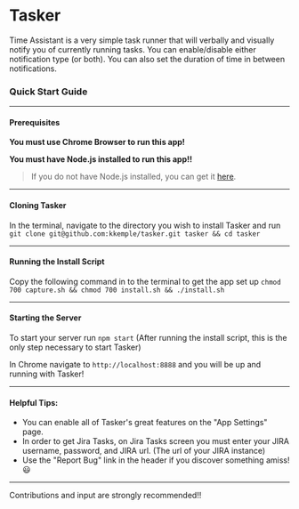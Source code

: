 # Tasker

Time Assistant is a very simple task runner that will verbally and visually notify you of currently running tasks. You can enable/disable either notification type (or both). You can also set the duration of time in between notifications.

### Quick Start Guide
___

#### Prerequisites
**You must use Chrome Browser to run this app!**

**You must have Node.js installed to run this app!!**
> If you do not have Node.js installed, you can get it [here](https://nodejs.org).

___

#### Cloning Tasker
In the terminal, navigate to the directory you wish to install Tasker and run `git clone git@github.com:kkemple/tasker.git tasker && cd tasker`

___

#### Running the Install Script

Copy the following command in to the terminal to get the app set up `chmod 700 capture.sh && chmod 700 install.sh && ./install.sh`

___

#### Starting the Server
To start your server run `npm start` (After running the install script, this is the only step necessary to start Tasker)

In Chrome navigate to `http://localhost:8888` and you will be up and running with Tasker!

___

#### Helpful Tips:
- You can enable all of Tasker's great features on the "App Settings" page.
- In order to get Jira Tasks, on Jira Tasks screen you must enter your JIRA username, password, and JIRA url. (The url of your JIRA instance)
- Use the "Report Bug" link in the header if you discover something amiss! :smiley:

___

Contributions and input are strongly recommended!!
